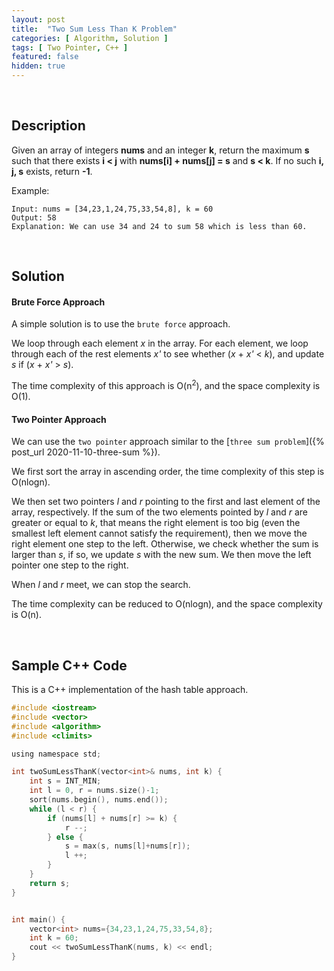```yaml
---
layout: post
title:  "Two Sum Less Than K Problem"
categories: [ Algorithm, Solution ]
tags: [ Two Pointer, C++ ]
featured: false
hidden: true
---
```


<br />

## Description

Given an array of integers **nums** and an integer **k**, return the maximum **s** such that there exists **i < j** with **nums[i] + nums[j] = s** and **s < k**. If no such **i, j, s** exists, return **-1**.


Example: 
```
Input: nums = [34,23,1,24,75,33,54,8], k = 60
Output: 58
Explanation: We can use 34 and 24 to sum 58 which is less than 60.
```

<br />

## Solution


#### Brute Force Approach

A simple solution is to use the `brute force` approach. 

We loop through each element *x* in the array. For each element, 
we loop through each of the rest elements *x'* to see whether (*x* + *x'* < *k*), 
and update *s* if (*x* + *x'* > *s*). 

The time complexity of this approach is O(n<sup>2</sup>), 
and the space complexity is O(1).




#### Two Pointer Approach

We can use the `two pointer` approach similar to the [`three sum problem`]({% post_url 2020-11-10-three-sum %}).

We first sort the array in ascending order, the time complexity of this step is O(nlogn).

We then set two pointers *l* and *r* pointing to the first and last element of the array, respectively. If the sum of the two elements pointed by *l* and *r* are greater or equal to *k*, that means the right element is too big (even the smallest left element cannot satisfy the requirement), then we move the right element one step to the left. Otherwise, we check whether the sum is larger than *s*, if so, we update *s* with the new sum. We then move the left pointer one step to the right.

When *l* and *r* meet, we can stop the search.

The time complexity can be reduced to O(nlogn), and the space complexity is O(n).

<br />

## Sample C++ Code
This is a C++ implementation of the hash table approach.
```c
#include <iostream>
#include <vector>
#include <algorithm>
#include <climits>

using namespace std;

int twoSumLessThanK(vector<int>& nums, int k) {
    int s = INT_MIN;
    int l = 0, r = nums.size()-1;
    sort(nums.begin(), nums.end());
    while (l < r) {
        if (nums[l] + nums[r] >= k) {
            r --;
        } else {
            s = max(s, nums[l]+nums[r]);
            l ++;
        }
    }
    return s;
}


int main() {
    vector<int> nums={34,23,1,24,75,33,54,8};
    int k = 60;
    cout << twoSumLessThanK(nums, k) << endl;
}
```
